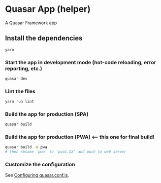 # Quasar App (helper)

A Quasar Framework app

## Install the dependencies
```bash
yarn
```

### Start the app in development mode (hot-code reloading, error reporting, etc.)
```bash
quasar dev
```

### Lint the files
```bash
yarn run lint
```

### Build the app for production (SPA)
```bash
quasar build
```

### Build the app for production (PWA) <-- this one for final build!
```bash
quasar build -m pwa
# then rename 'pwa' to 'pwa1.XX' and push to web server
```

### Customize the configuration
See [Configuring quasar.conf.js](https://quasar.dev/quasar-cli/quasar-conf-js).
